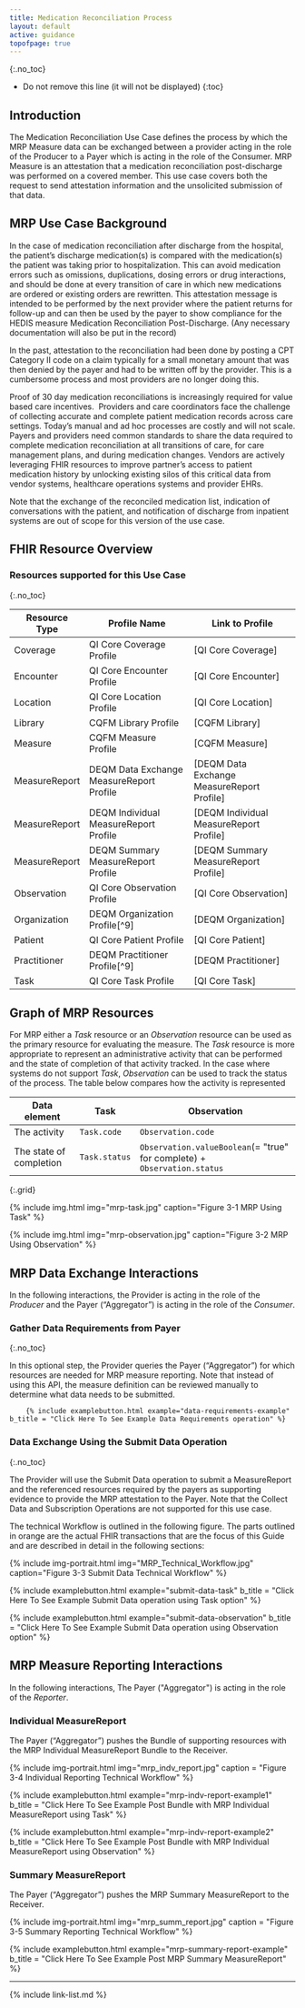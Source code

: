 ```yaml
---
title: Medication Reconciliation Process
layout: default
active: guidance
topofpage: true
---
```


{:.no_toc}

<!-- TOC  the css styling for this is \pages\assets\css\project.css under 'markdown-toc'-->

* Do not remove this line (it will not be displayed)
{:toc}

## Introduction

The Medication Reconciliation Use Case defines the process by which the MRP Measure data can be exchanged between a provider acting in the role of the Producer to a Payer which is acting in the role of the Consumer.  MRP Measure is an attestation that a medication reconciliation post-discharge was performed on a covered member. This use case covers both the request to send attestation information and the unsolicited submission of that data.

## MRP Use Case Background

In the case of medication reconciliation after discharge from the hospital, the patient’s discharge medication(s) is compared with the medication(s) the patient was taking prior to hospitalization. This can avoid medication errors such as omissions, duplications, dosing errors or drug interactions, and should be done at every transition of care in which new medications are ordered or existing orders are rewritten.  This attestation message is intended to be performed by the next provider where the patient returns for follow-up and can then be used by the payer to show compliance for the HEDIS measure Medication Reconciliation Post-Discharge. (Any necessary documentation will also be put in the record)  

In the past, attestation to the reconciliation had been done by posting a CPT Category II code on a claim typically for a small monetary amount that was then denied by the payer and had to be written off by the provider.  This is a cumbersome process and most providers are no longer doing this.

Proof of 30 day medication reconciliations is increasingly required for value based care incentives.  Providers and care coordinators face the challenge of collecting accurate and complete patient medication records across care settings. Today’s manual and ad hoc processes are costly and will not scale.  Payers and providers need common standards to share the data required to complete medication reconciliation at all transitions of care, for care management plans, and during medication changes.  Vendors are actively leveraging FHIR resources to improve partner’s access to patient medication history by unlocking existing silos of this critical data from vendor systems, healthcare operations systems and provider EHRs.

Note that the exchange of the reconciled medication list, indication of conversations with the patient, and notification of discharge from inpatient systems are out of scope for this version of the use case.

## FHIR Resource Overview

### Resources supported for this Use Case
{:.no_toc}

|Resource Type|Profile Name|Link to Profile|
|---|---|---|
|Coverage|QI Core Coverage Profile|[QI Core Coverage]|
|Encounter|QI Core Encounter Profile|[QI Core Encounter]|
|Location|QI Core Location Profile|[QI Core Location]|
|Library|CQFM Library Profile|[CQFM Library]|
|Measure|CQFM Measure Profile|[CQFM Measure]|
|MeasureReport|DEQM Data Exchange MeasureReport Profile|[DEQM Data Exchange MeasureReport Profile]|
|MeasureReport|DEQM Individual MeasureReport Profile|[DEQM Individual MeasureReport Profile]|
|MeasureReport|DEQM Summary MeasureReport Profile|[DEQM Summary MeasureReport Profile]|
|Observation|QI Core Observation Profile|[QI Core Observation]|
|Organization|DEQM Organization Profile[^9]|[DEQM Organization]|
|Patient|QI Core Patient Profile|[QI Core Patient]|
|Practitioner|DEQM Practitioner Profile[^9]|[DEQM Practitioner]|
|Task|QI Core Task Profile|[QI Core Task]|

## Graph of MRP Resources

For MRP either a *Task* resource or an *Observation* resource can be used as the primary resource for evaluating the measure. The *Task* resource is more appropriate to represent an administrative activity that can be performed and the state of completion of that activity tracked.  In the case where systems do not support *Task*, *Observation* can be used to track the status of the process.  The table below compares how the activity is represented

|Data element| Task | Observation|
|---|---|---|
|The activity|`Task.code`|`Observation.code`|
|The state of completion|`Task.status`|`Observation.valueBoolean`(= "true" for complete) + `Observation.status`|
{:.grid}

{% include img.html img="mrp-task.jpg" caption="Figure 3-1 MRP Using Task" %}

{% include img.html img="mrp-observation.jpg" caption="Figure 3-2 MRP Using Observation" %}

## MRP Data Exchange Interactions

In the following interactions, the Provider is acting in the role of the *Producer* and the Payer (“Aggregator”) is acting in the role of the *Consumer*.

### Gather Data Requirements from Payer
{:.no_toc}

   In this optional step, the Provider queries the Payer (“Aggregator”) for which resources are needed for MRP measure reporting.  Note that instead of using this API, the measure definition can be reviewed manually to determine what data needs to be submitted.

        {% include examplebutton.html example="data-requirements-example" b_title = "Click Here To See Example Data Requirements operation" %}

### Data Exchange Using the Submit Data Operation
{:.no_toc}

The Provider will use the Submit Data operation to submit a MeasureReport and the referenced resources required by the payers as supporting evidence to provide the MRP attestation to the Payer.  Note that the Collect Data and Subscription Operations are not supported for this use case.

The technical Workflow is outlined in the following figure.  The parts outlined in orange are the actual FHIR transactions that are the focus of this Guide and are described in detail in the following sections:

{% include img-portrait.html img="MRP_Technical_Workflow.jpg" caption="Figure 3-3 Submit Data Technical Workflow" %}

{% include examplebutton.html example="submit-data-task" b_title = "Click Here To See Example Submit Data operation using Task option" %}

<!--
[![Run in Postman](https://run.pstmn.io/button.svg)](https://app.getpostman.com/run-collection/22fbcdcc6df16bace3b0)
-->

{% include examplebutton.html example="submit-data-observation"  b_title = "Click Here To See Example Submit Data operation using Observation option" %}

## MRP Measure Reporting Interactions

In the following interactions,  The Payer ("Aggregator") is acting in the role of the *Reporter*.

### Individual MeasureReport

The Payer (“Aggregator”) pushes the Bundle of supporting resources with the MRP Individual MeasureReport Bundle to the Receiver.

{% include img-portrait.html img="mrp_indv_report.jpg" caption = "Figure 3-4 Individual Reporting Technical Workflow" %}

{% include examplebutton.html example="mrp-indv-report-example1" b_title = "Click Here To See Example Post Bundle with MRP Individual MeasureReport using Task" %}

{% include examplebutton.html example="mrp-indv-report-example2" b_title = "Click Here To See Example Post Bundle with MRP Individual MeasureReport using Observation" %}

### Summary MeasureReport

The Payer (“Aggregator”) pushes the MRP Summary MeasureReport to the Receiver.

{% include img-portrait.html img="mrp_summ_report.jpg" caption = "Figure 3-5 Summary Reporting Technical Workflow" %}

{% include examplebutton.html example="mrp-summary-report-example" b_title = "Click Here To See Example Post MRP Summary MeasureReport" %}

---

{% include link-list.md %}
